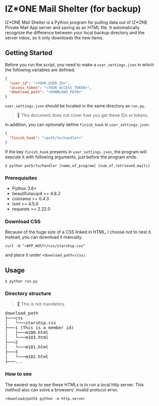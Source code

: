 # IZ*ONE Mail Shelter (for backup)

IZ\*ONE Mail Shelter is a Python program for pulling data out of IZ\*ONE Private Mail App server and saving as an HTML file.
It automatically recognize the difference between your local backup directory and the server inbox,
so it only downloads the new items.

## Getting Started

Before you run the script, you need to make a `user_settings.json`
in which the following variables are defined:
```json
{
  "user_id": "<YOUR_USER_ID>",
  "access_token": "<YOUR_ACCESS_TOKEN>",
  "download_path": "<DOWNLOAD_PATH>"
}
```
`user_settings.json` should be located in the same directory as `run.py`.

> 🔔 This document does not cover how you get these IDs or tokens.

In addition, you can optionally define `finish_hook` in `user_settings.json`:
```json
{
  "finish_hook": "<path/to/handler>"
}
```

If the key `finish_hook` presents in `user_settings.json`, 
the program will execute it with following arguments, just before the program ends.

```shell script
$ python path/to/handler [name_of_program] [num_of_retrieved_mails]
```

### Prerequisites
- Python 3.6+
- beautifulsoup4 >= 4.8.2
- colorama >= 0.4.3
- lxml >= 4.5.0
- requests >= 2.22.0

### Download CSS
Because of the huge size of a CSS linked in HTML, I choose not to nest it.
Instead, you can download it manually.
```shell script
curl -O "<APP_HOST>/css/starship.css"
```
and place it under `<download_path>/css/`.

## Usage
```shell script
$ python run.py
```

### Directory structure

> 🔔 This is not mandatory.

<pre>
download_path
├───css
│   └───starship.css
├───1 (This is a member id)
│   ├───m100.html
│   └───m103.html
├───2
│   └───m101.html
├───3
│   └───m102.html
├───...
</pre>

### How to see
The easiest way to see these HTMLs is to run a local http server.
This method also can solve a browsers' invalid protocol error.
```shell script
/download/path$ python -m http.server
```
